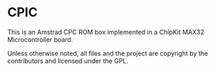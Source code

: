 # CPIC

This is an Amstrad CPC ROM box implemented in a ChipKit MAX32 Microcontroller board.

Unless otherwise noted, all files and the project are copyright by the contributors and licensed under the GPL.

